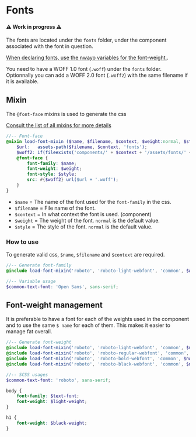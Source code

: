 # Fonts

#### ⚠️ Work in progress ⚠️
####

The fonts are located under the `fonts` folder, under the component associated with the font in question.

[When declaring fonts, use the nwayo variables for the font-weight.](../../packages/toolbox/styles/_variables.scss).

You need to have a WOFF 1.0 font (`.woff`) under the `fonts` folder. Optionnally you can add a WOFF 2.0 font (`.woff2`) with the same filename if it is available.


## Mixin
The `@font-face` mixins is used to generate the css

[Consult the list of all mixins for more details](configurations-mixins.md)

```scss
//-- Font-face
@mixin load-font-mixin ($name, $filename, $context, $weight:normal, $style:normal) {
	$url:   assets-path($filename, $context, 'fonts');
	$woff2: if(fileexists('components/' + $context + '/assets/fonts/' + $filename + '.woff2'), url($url + '.woff2') format('woff2') + ',', '');
	@font-face {
		font-family: $name;
		font-weight: $weight;
		font-style: $style;
		src: #{$woff2} url($url + '.woff');
	}
}
```
- `$name` = The name of the font used for the `font-family` in the css.
- `$filename` = File name of the font.
- `$context` = In what context the font is used. (component)
- `$weight` = The weight of the font. `normal` is the default value.
- `$style` = The style of the font. `normal` is the default value.

### How to use
To generate valid css, `$name`, `$filename` and `$context` are required.
```scss
//-- Generate font-family
@include load-font-mixin('roboto', 'roboto-light-webfont', 'common', $weight:$light-weight);

//-- Variable usage
$common-text-font: 'Open Sans', sans-serif;
```

## Font-weight management
It is preferable to have a font for each of the weights used in the component and to use the same `$ name` for each of them. This makes it easier to manage fat overall.

```scss
//-- Generate font-weight
@include load-font-mixin('roboto', 'roboto-light-webfont', 'common', $nwayo-light-weight);
@include load-font-mixin('roboto', 'roboto-regular-webfont', 'common', $nwayo-normal-weight);
@include load-font-mixin('roboto', 'roboto-bold-webfont', 'common', $nwayo-bold-weight);
@include load-font-mixin('roboto', 'roboto-black-webfont', 'common', $nwayo-black-weight);

//-- SCSS usages
$common-text-font: 'roboto', sans-serif;

body {
	font-family: $text-font;
	font-weight: $light-weight;
}

h1 {
	font-weight: $black-weight;
}
```
